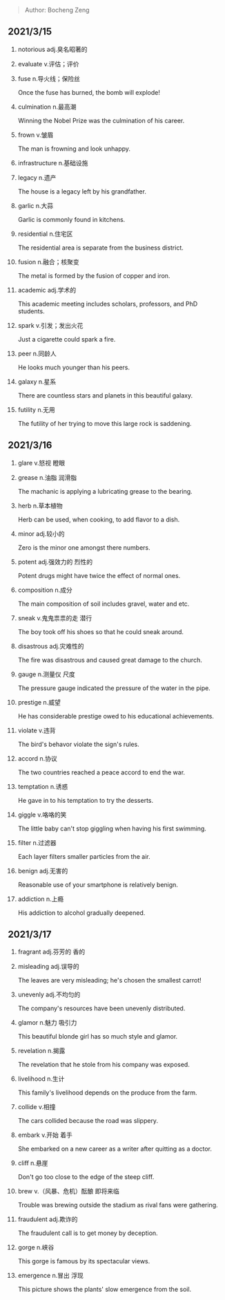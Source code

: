 > Author: Bocheng Zeng

## 2021/3/15

1. notorious adj.臭名昭著的

2. evaluate v.评估；评价

3. fuse n.导火线；保险丝

   Once the fuse has burned, the bomb will explode!

4. culmination n.最高潮

   Winning the Nobel Prize was the culmination of his career.

5. frown v.皱眉

   The man is frowning and look unhappy.

6. infrastructure n.基础设施

7. legacy n.遗产

   The house is a legacy left by his grandfather.

8. garlic n.大蒜

   Garlic is commonly found in kitchens.

9. residential n.住宅区

   The residential area is separate from the business district.

10. fusion n.融合；核聚变

    The metal is formed by the fusion of copper and iron.

11. academic adj.学术的

    This academic meeting includes scholars, professors, and PhD students.

12. spark v.引发；发出火花

    Just a cigarette could spark a fire.

13. peer n.同龄人

    He looks much younger than his peers.

14. galaxy n.星系

    There are countless stars and planets in this beautiful galaxy.

15. futility n.无用

    The futility of her trying to move this large rock is saddening.

## 2021/3/16

1. glare v.怒视 瞪眼

2. grease n.油脂 润滑脂

   The machanic is applying a lubricating grease to the bearing.

3. herb n.草本植物

   Herb can be used, when cooking, to add flavor to a dish.

4. minor adj.较小的

   Zero is the minor one amongst there numbers.

5. potent adj.强效力的 烈性的

   Potent drugs might have twice the effect of normal ones.

6. composition n.成分

   The main composition of soil includes gravel, water and etc.

7. sneak v.鬼鬼祟祟的走 潜行

   The boy took off his shoes so that he could sneak around.

8. disastrous adj.灾难性的

   The fire was disastrous and caused great damage to the church.

9. gauge n.测量仪 尺度

   The pressure gauge indicated the pressure of the water in the pipe.

10. prestige n.威望

    He has considerable prestige owed to his educational achievements.

11. violate v.违背

    The bird's behavor violate the sign's rules.

12. accord n.协议

    The two countries reached a peace accord to end the war.

13. temptation n.诱惑

    He gave in to his temptation to try the desserts.

14. giggle v.咯咯的笑

    The little baby can't stop giggling when having his first swimming.

15. filter n.过滤器

    Each layer filters smaller particles from the air.

16. benign adj.无害的

    Reasonable use of your smartphone is relatively benign.

17. addiction n.上瘾

    His addiction to alcohol gradually deepened.

## 2021/3/17

1. fragrant adj.芬芳的 香的

2. misleading adj.误导的

   The leaves are very misleading; he's chosen the smallest carrot!

3. unevenly adj.不均匀的

   The company's resources have been unevenly distributed.

4. glamor n.魅力 吸引力

   This beautiful blonde girl has so much style and glamor.

5. revelation n.揭露

   The revelation that he stole from his company was exposed.

6. livelihood n.生计

   This family's livelihood depends on the produce from the farm.

7. collide v.相撞

   The cars collided because the road was slippery.

8. embark v.开始 着手

   She embarked on a new career as a writer after quitting as a doctor.

9. cliff n.悬崖

   Don't go too close to the edge of the steep cliff.

10. brew v.（风暴、危机）酝酿 即将来临

    Trouble was brewing outside the stadium as rival fans were gathering.

11. fraudulent adj.欺诈的

    The fraudulent call is to get money by deception.

12. gorge n.峡谷

    This gorge is famous by its spectacular views.

13. emergence n.冒出 浮现

    This picture shows the plants' slow emergence from the soil.